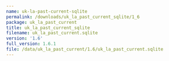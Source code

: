 ```yaml
---
name: uk-la-past-current-sqlite
permalink: /downloads/uk_la_past_current_sqlite/1_6
package: uk_la_past_current
title: uk_la_past_current_sqlite
filename: uk_la_past_current.sqlite
version: '1.6'
full_version: 1.6.1
file: /data/uk_la_past_current/1.6/uk_la_past_current.sqlite
---
```

